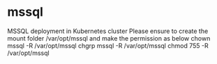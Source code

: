 # mssql
MSSQL deployment in Kubernetes cluster
Please ensure to create the mount folder /var/opt/mssql and make the permission as below
chown mssql -R /var/opt/mssql
chgrp mssql -R /var/opt/mssql
chmod 755 -R /var/opt/mssql
